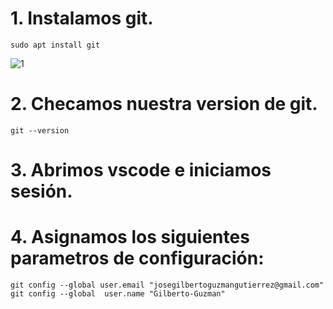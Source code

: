 # 1. Instalamos git.
    sudo apt install git
![1](img/)

# 2. Checamos nuestra version de git.
    git --version

# 3. Abrimos vscode e iniciamos sesión.

# 4. Asignamos los siguientes parametros de configuración:

    git config --global user.email "josegilbertoguzmangutierrez@gmail.com"
    git config --global  user.name "Gilberto-Guzman"


